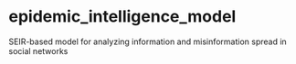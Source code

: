 # epidemic_intelligence_model
SEIR-based model for analyzing information and misinformation spread in social networks

